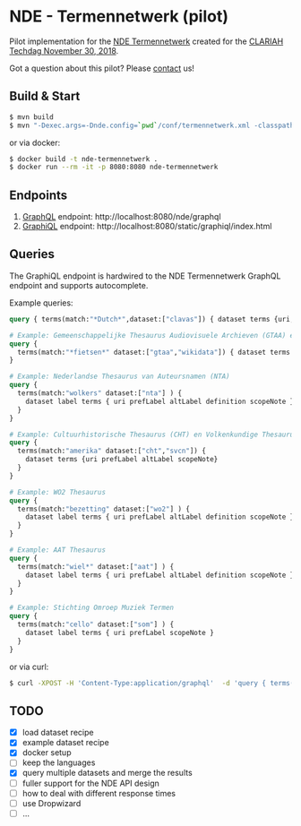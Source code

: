 # NDE - Termennetwerk (pilot)

Pilot implementation for the [NDE Termennetwerk](https://docs.google.com/document/d/11CLVYri6B1h4tHShhEmYYJB-y-bmS5cm3E5e7hZJLiQ/edit?usp=sharing) created for the [CLARIAH Techdag November 30, 2018](https://www.clariah.nl/evenementen/tech-dag-2-2018).

Got a question about this pilot? Please [contact](mailto:tech@netwerkdigitaalerfgoed.nl) us!

## Build & Start

```sh
$ mvn build
$ mvn "-Dexec.args=-Dnde.config=`pwd`/conf/termennetwerk.xml -classpath %classpath nl.knaw.huc.di.nde.Main" -Dexec.executable=java org.codehaus.mojo:exec-maven-plugin:1.5.0:exec
```

or via docker:

```sh
$ docker build -t nde-termennetwerk .
$ docker run --rm -it -p 8080:8080 nde-termennetwerk
```

## Endpoints

1. [GraphQL](https://graphql.org/) endpoint: http://localhost:8080/nde/graphql
2. [GraphiQL](https://github.com/graphql/graphiql) endpoint: http://localhost:8080/static/graphiql/index.html

## Queries

The GraphiQL endpoint is hardwired to the NDE Termennetwerk GraphQL endpoint and supports autocomplete.

Example queries:

```graphql
query { terms(match:"*Dutch*",dataset:["clavas"]) { dataset terms {uri, prefLabel} } }
```

```graphql
# Example: Gemeenschappelijke Thesaurus Audiovisuele Archieven (GTAA) en Wikidata
query {
  terms(match:"*fietsen*" dataset:["gtaa","wikidata"]) { dataset terms {uri prefLabel altLabel} }
}
```

```graphql
# Example: Nederlandse Thesaurus van Auteursnamen (NTA)
query {
  terms(match:"wolkers" dataset:["nta"] ) {
    dataset label terms { uri prefLabel altLabel definition scopeNote }
  }
}
```

```graphql
# Example: Cultuurhistorische Thesaurus (CHT) en Volkenkundige Thesaurus (SVCN)
query {
  terms(match:"amerika" dataset:["cht","svcn"]) {
    dataset terms {uri prefLabel altLabel scopeNote}
  }
}
```
```graphql
# Example: WO2 Thesaurus
query {
  terms(match:"bezetting" dataset:["wo2"] ) {
    dataset label terms { uri prefLabel altLabel definition scopeNote }
  }
}
```
```graphql
# Example: AAT Thesaurus
query {
  terms(match:"wiel*" dataset:["aat"] ) {
    dataset label terms { uri prefLabel altLabel definition scopeNote }
  }
}
```
```graphql
# Example: Stichting Omroep Muziek Termen
query {
  terms(match:"cello" dataset:["som"] ) {
    dataset label terms { uri prefLabel scopeNote }
  }
}
```

or via curl:

```sh
$ curl -XPOST -H 'Content-Type:application/graphql'  -d 'query { terms(match:"Abkhazian",dataset:["clavas"]) { dataset terms {uri, altLabel} } }' http://localhost:8080/nde/graphql
```

## TODO

* [x] load dataset recipe
* [x] example dataset recipe
* [x] docker setup
* [ ] keep the languages
* [x] query multiple datasets and merge the results
* [ ] fuller support for the NDE API design
* [ ] how to deal with different response times
* [ ] use Dropwizard
* [ ] ...
